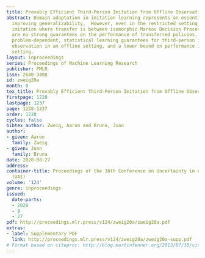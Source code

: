 ```yaml
---
title: Provably Efficient Third-Person Imitation from Offline Observation
abstract: Domain adaptation in imitation learning represents an essential step towards
  improving generalizability.  However, even in the restricted setting of third-person
  imitation where transfer is between isomorphic Markov Decision Processes, there
  are no strong guarantees on the performance of transferred policies.  We present
  problem-dependent, statistical learning guarantees for third-person imitation from
  observation in an offline setting, and a lower bound on performance in the online
  setting.
layout: inproceedings
series: Proceedings of Machine Learning Research
publisher: PMLR
issn: 2640-3498
id: zweig20a
month: 0
tex_title: Provably Efficient Third-Person Imitation from Offline Observation
firstpage: 1228
lastpage: 1237
page: 1228-1237
order: 1228
cycles: false
bibtex_author: Zweig, Aaron and Bruna, Joan
author:
- given: Aaron
  family: Zweig
- given: Joan
  family: Bruna
date: 2020-08-27
address: 
container-title: Proceedings of the 36th Conference on Uncertainty in Artificial Intelligence
  (UAI)
volume: '124'
genre: inproceedings
issued:
  date-parts:
  - 2020
  - 8
  - 27
pdf: http://proceedings.mlr.press/v124/zweig20a/zweig20a.pdf
extras:
- label: Supplementary PDF
  link: http://proceedings.mlr.press/v124/zweig20a/zweig20a-supp.pdf
# Format based on citeproc: http://blog.martinfenner.org/2013/07/30/citeproc-yaml-for-bibliographies/
---
```


